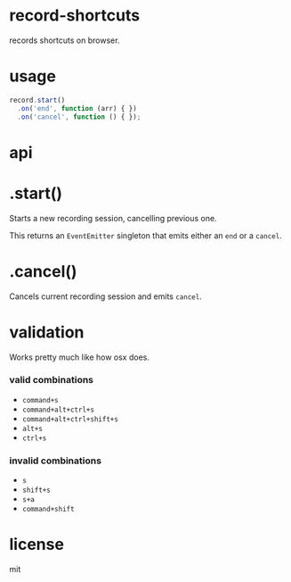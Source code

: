 # record-shortcuts

records shortcuts on browser.

# usage

```js
record.start()
  .on('end', function (arr) { })
  .on('cancel', function () { });
```

# api

# .start()

Starts a new recording session, cancelling previous one.

This returns an `EventEmitter` singleton that emits either an `end` or a `cancel`.

# .cancel()

Cancels current recording session and emits `cancel`.

# validation

Works pretty much like how osx does.

### valid combinations

* `command+s`
* `command+alt+ctrl+s`
* `command+alt+ctrl+shift+s`
* `alt+s`
* `ctrl+s`

### invalid combinations

* `s`
* `shift+s`
* `s+a`
* `command+shift`

# license

mit
